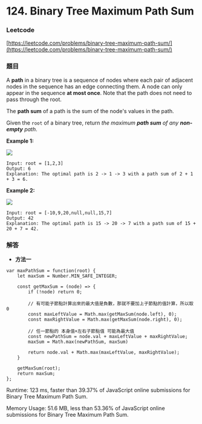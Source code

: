 # 124. Binary Tree Maximum Path Sum

### Leetcode

[https://leetcode.com/problems/binary-tree-maximum-path-sum/](https://leetcode.com/problems/binary-tree-maximum-path-sum/)

### 題目

A **path** in a binary tree is a sequence of nodes where each pair of adjacent nodes in the sequence has an edge connecting them. A node can only appear in the sequence **at most once**. Note that the path does not need to pass through the root.

The **path sum** of a path is the sum of the node's values in the path.

Given the `root` of a binary tree, return _the maximum **path sum** of any **non-empty** path_.

&#x20;

**Example 1:**

![](https://assets.leetcode.com/uploads/2020/10/13/exx1.jpg)

```
Input: root = [1,2,3]
Output: 6
Explanation: The optimal path is 2 -> 1 -> 3 with a path sum of 2 + 1 + 3 = 6.
```

**Example 2:**

![](https://assets.leetcode.com/uploads/2020/10/13/exx2.jpg)

```
Input: root = [-10,9,20,null,null,15,7]
Output: 42
Explanation: The optimal path is 15 -> 20 -> 7 with a path sum of 15 + 20 + 7 = 42.
```

### 解答 <a href="#ti-jie" id="ti-jie"></a>

* **方法一**

```
var maxPathSum = function(root) {
    let maxSum = Number.MIN_SAFE_INTEGER;
        
    const getMaxSum = (node) => {
        if (!node) return 0;
        
        // 有可能子節點計算出來的最大值是負數，那就不要加上子節點的值計算，所以取 0
        const maxLeftValue = Math.max(getMaxSum(node.left), 0);
        const maxRightValue = Math.max(getMaxSum(node.right), 0);
        
        // 任一節點的 本身值+左右子節點值 可能為最大值
        const newPathSum = node.val + maxLeftValue + maxRightValue;
        maxSum = Math.max(newPathSum, maxSum)
        
        return node.val + Math.max(maxLeftValue, maxRightValue);
    }
    
    getMaxSum(root);
    return maxSum;
};
```

Runtime: 123 ms, faster than 39.37% of JavaScript online submissions for Binary Tree Maximum Path Sum.

Memory Usage: 51.6 MB, less than 53.36% of JavaScript online submissions for Binary Tree Maximum Path Sum.
